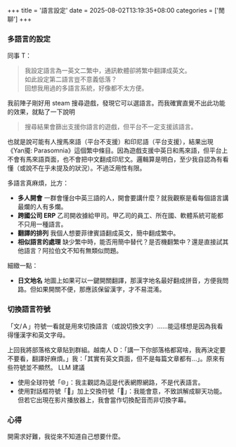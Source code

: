 +++
title = '語言設定'
date = 2025-08-02T13:19:35+08:00
categories = ['閒聊']
+++

### 多語言的設定
同事 T：
> 我設定語言為一英文二繁中，通訊軟體卻將繁中翻譯成英文。<br>
如此設定第二語言豈不意義低落？<br>
回想我用過的多語言系統，好像都不太方便。

我前陣子剛好用 steam 搜尋遊戲，發現它可以選語言。而我確實直覺不出此功能的效果，就點了一下說明
> 搜尋結果會篩出支援你語言的遊戲，但平台不一定支援該語言。

也就是說可能有人搜馬來語（平台不支援）和印尼語（平台支援），結果出現《Yan魇: Parasomnia》這個繁中條目。因為遊戲支援中英日和馬來語，但平台上不會有馬來語頁面，也不會把中文翻成印尼文。邏輯算是明白，至少我自認為有看懂（或說不在乎未提及的狀況）。不過泛用性有限。

多語言真麻煩，比方：
- **多人開會**
一群會懂台中英三語的人，開會要講什麼？就我觀察是看每個語言講最爛的人有多爛。
- **跨國公司 ERP**
乙司開收據給甲司。甲乙司的員工、所在國、軟體系統可能都不只用一種語言。
- **翻譯的排列**
我個人想要菲律賓語翻成英文，簡中翻成繁中。
- **相似語言的處理**
缺少繁中時，能否用簡中替代？是否機翻繁中？還是直接試其他語言？阿拉伯文不知有無類似問題。

細緻一點：
- **日文地名**
地圖上如果可以一鍵開關翻譯，那漢字地名最好翻成拼音，方便我問路。但如果開關不便，那應該保留漢字，才不易混淆。

### 切換語言符號
「文/Ａ」符號一看就是用來切換語言（或說切換文字）……能這樣想是因為我看得懂漢字和英文字母。

上回我將部落格文章貼到群組。越南人 D：「講一下你部落格都寫啥，我再決定要不要看，翻譯好麻煩。」我：「其實有英文頁面，但不是每篇文章都有…」。原來有些符號並不顯然。 LLM 建議
- 使用全球符號「🌐」：我主觀認為這是代表網際網路，不是代表語言。
- 使用對話框符號「💬」加上交換符號「🔄」：我能會意，不致誤解成聊天功能。但若它出現在影片播放器上，我會當作切換配音而非切換字幕。

### 心得
開需求好難，我從來不知道自己想要什麼。
